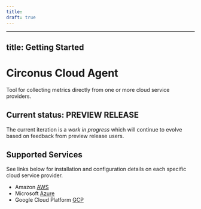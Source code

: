 ```yaml
---
title:
draft: true
---
```


---
title: Getting Started
---

# Circonus Cloud Agent

Tool for collecting metrics directly from one or more cloud service providers.

## Current status: **PREVIEW RELEASE**

The current iteration is a _work in progress_ which will continue to evolve based on feedback from preview release users.

## Supported Services

See links below for installation and configuration details on each specific cloud service provider.

* Amazon [AWS](internal/services/awsservice/)
* Microsoft [Azure](internal/services/azureservice)
* Google Cloud Platform [GCP](internal/services/gcpservice)